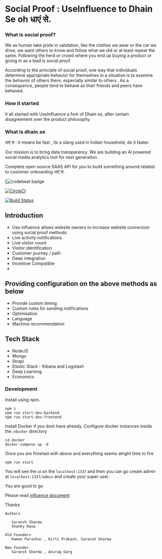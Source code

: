 # Social Proof : UseInfluence to Dhain Se oh धाएं से.

### What is social proof?

We as human take pride in validation, like the clothes we wear or the car we drive, we want others to know and follow what we did or at least repeat the same. Following the herd or crowd where you end
up buying a product or giving in as a lead is social proof.

According to the principle of social proof, one way that individuals determine appropriate behavior for themselves in a situation is to examine the behavior of others there, especially similar to others . As a consequence, people tend to behave as their friends and peers have behaved.


### How it started

It all started with UseInfluence a fork of Dhain se, after certain disagreement over the product philosophy.


### What is dhain.se

धाएं स : it means be fast , its a slang used in Indian household, do it faster.

Our mission is to bring data transparency.
We are building an AI powered social media analytics tool for next generation.

Complete open source SAAS API for you to build something around related to customer onboarding धाएं स.



[![codebeat badge](r)

[![CircleCI]()]()

[![Build Status]()]()



## Introduction

- Use influence allows website owners to increase website conversion using social proof  methods.
- Live activity notifications
- Live visitor count
- Visitor identification
- Customer journey / path
- Deep integration
- Incentive Compatible
-

## Providing configuration on the above methods as below

- Provide custom timing
- Custom rules for sending notifications
- Optimisation
- Language
- Machine recommendation

## Tech Stack

- NodeJS
- Mongo
- Strapi
- Elastic Stack - Kibana and Logstash
- Deep Learning
- Economics



### Development

Install using npm.

```
npm i
npm run start-dev-backend
npm run start-dev-frontend

```

Install Docker if you dont have already. Configure docker instances inside the `/docker` directory


```
cd docker
docker-compose up -d  
```

Once you are finished with above and everything seems alright time to fire

```
npm run start

```

You will see the ui on the ``localhost:1337`` and then you can go create admin at  ``localhost:1337/admin`` and create your super user.

You are good to go

Please read  [influence document](https://github.com/)

Thanks



```
Authors

   Saransh Sharma
   Shanky Rana

Old Founders
   Raman Parashar , Kirti Prakash, Saransh Sharma

New Founder
   Saransh Sharma , Anurag Garg

 ```

